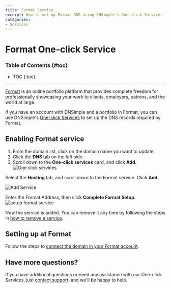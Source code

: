 ```yaml
---
title: Format Service
excerpt: How to set up Format DNS using DNSimple's One-click Service.
categories:
- Services
---
```


# Format One-click Service

### Table of Contents {#toc}

* TOC
{:toc}

---

[Format](https://www.format.com) is an online portfolio platform that provides complete freedom for professionally showcasing your work to clients, employers, patrons, and the world at large.

If you have an account with DNSimple and a portfolio in Format, you can use DNSimple's [One-click Services](/categories/services/) to set up the DNS records required by Format.

## Enabling Format service

1. From the domain list, click on the domain name you want to update.
2. Click the **DNS** tab on the left side.
3. Scroll down to the **One-click services** card, and click **Add**.
![One click services](/files/one-click-services.png)

Select the **Hosting** tab, and scroll down to the Format service. Click **Add**.

![Add Service](/files/services-format.png)

Enter the Format Address, then click  **Complete Format Setup**.
![setup format service](/files/format-service-setup.png)

Now the service is added. You can remove it any time by following the steps in [how to remove a service](/articles/services/#removing-services).

## Setting up at Format

Follow the steps to [connect the domain in your Format account](https://help.format.com/hc/en-us/articles/32334520052755-Connect-your-Domain-com-custom-domain-name).

## Have more questions?

If you have additional questions or need any assistance with our One-click Services, just [contact support](https://dnsimple.com/feedback), and we'll be happy to help.
